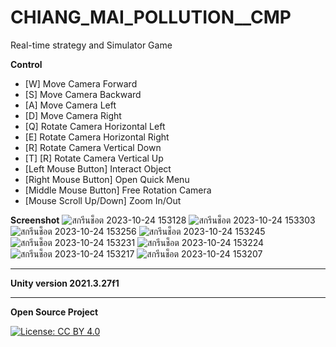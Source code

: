 # CHIANG_MAI_POLLUTION__CMP
Real-time strategy and Simulator Game

**Control**
- [W] Move Camera Forward
- [S]  Move Camera Backward
- [A] Move Camera Left
- [D] Move Camera Right
- [Q] Rotate Camera Horizontal Left
- [E] Rotate Camera Horizontal Right
- [R] Rotate Camera Vertical Down
- [T] [R] Rotate Camera Vertical Up
- [Left Mouse Button] Interact Object
- [Right Mouse Button] Open Quick Menu
- [Middle Mouse Button] Free Rotation Camera
- [Mouse Scroll Up/Down] Zoom In/Out

**Screenshot**
![สกรีนช็อต 2023-10-24 153128](https://github.com/Gongpai/CHIANG_MAI_POLLUTION__CMP/assets/31787868/857cf940-07f6-48aa-b981-e3f5b9b8188b)
![สกรีนช็อต 2023-10-24 153303](https://github.com/Gongpai/CHIANG_MAI_POLLUTION__CMP/assets/31787868/e9235b88-8811-4139-8748-99a0937a023d)
![สกรีนช็อต 2023-10-24 153256](https://github.com/Gongpai/CHIANG_MAI_POLLUTION__CMP/assets/31787868/30f95604-f78d-4624-8e68-e0cd81c64187)
![สกรีนช็อต 2023-10-24 153245](https://github.com/Gongpai/CHIANG_MAI_POLLUTION__CMP/assets/31787868/d9341464-b2d9-4970-b888-2dcbdb88a4cb)
![สกรีนช็อต 2023-10-24 153231](https://github.com/Gongpai/CHIANG_MAI_POLLUTION__CMP/assets/31787868/5bb2aa38-ba11-4496-83bf-1fc4df660c74)
![สกรีนช็อต 2023-10-24 153224](https://github.com/Gongpai/CHIANG_MAI_POLLUTION__CMP/assets/31787868/27147e1a-b198-4471-8121-2deafa85da3f)
![สกรีนช็อต 2023-10-24 153217](https://github.com/Gongpai/CHIANG_MAI_POLLUTION__CMP/assets/31787868/d0af1fd1-fa23-42a2-953c-7bb7229033a6)
![สกรีนช็อต 2023-10-24 153207](https://github.com/Gongpai/CHIANG_MAI_POLLUTION__CMP/assets/31787868/56903694-f6cf-41df-b07f-2878c84fbb6a)

--------------------------------------------
**Unity version 2021.3.27f1**

--------------------------------------------
**Open Source Project**

[![License: CC BY 4.0](https://licensebuttons.net/l/by/4.0/80x15.png)](http://creativecommons.org/licenses/by/4.0/)
